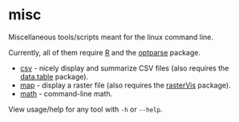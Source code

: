 # misc

Miscellaneous tools/scripts meant for the linux command line.

Currently, all of them require [R](https://cran.r-project.org/) and the [optparse](https://cran.r-project.org/web/packages/optparse/index.html) package.

+ [csv](./csv) - nicely display and summarize CSV files (also requires the [data.table](https://cran.r-project.org/web/packages/data.table/vignettes/datatable-intro.html) package).
+ [map](./map) - display a raster file (also requires the [rasterVis](https://oscarperpinan.github.io/rastervis/) package).
+ [math](./math) - command-line math.

View usage/help for any tool with `-h` or `--help`.
